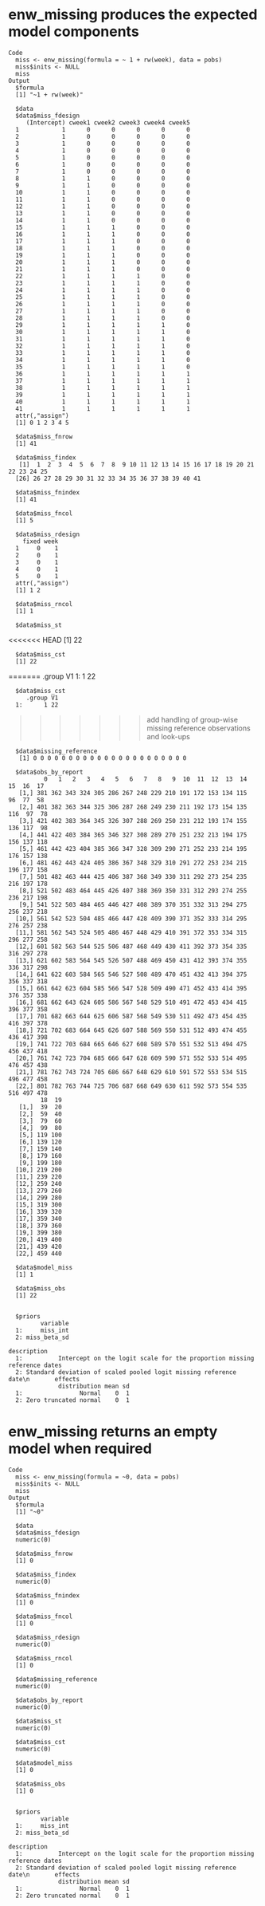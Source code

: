 # enw_missing produces the expected model components

    Code
      miss <- enw_missing(formula = ~ 1 + rw(week), data = pobs)
      miss$inits <- NULL
      miss
    Output
      $formula
      [1] "~1 + rw(week)"
      
      $data
      $data$miss_fdesign
         (Intercept) cweek1 cweek2 cweek3 cweek4 cweek5
      1            1      0      0      0      0      0
      2            1      0      0      0      0      0
      3            1      0      0      0      0      0
      4            1      0      0      0      0      0
      5            1      0      0      0      0      0
      6            1      0      0      0      0      0
      7            1      0      0      0      0      0
      8            1      1      0      0      0      0
      9            1      1      0      0      0      0
      10           1      1      0      0      0      0
      11           1      1      0      0      0      0
      12           1      1      0      0      0      0
      13           1      1      0      0      0      0
      14           1      1      0      0      0      0
      15           1      1      1      0      0      0
      16           1      1      1      0      0      0
      17           1      1      1      0      0      0
      18           1      1      1      0      0      0
      19           1      1      1      0      0      0
      20           1      1      1      0      0      0
      21           1      1      1      0      0      0
      22           1      1      1      1      0      0
      23           1      1      1      1      0      0
      24           1      1      1      1      0      0
      25           1      1      1      1      0      0
      26           1      1      1      1      0      0
      27           1      1      1      1      0      0
      28           1      1      1      1      0      0
      29           1      1      1      1      1      0
      30           1      1      1      1      1      0
      31           1      1      1      1      1      0
      32           1      1      1      1      1      0
      33           1      1      1      1      1      0
      34           1      1      1      1      1      0
      35           1      1      1      1      1      0
      36           1      1      1      1      1      1
      37           1      1      1      1      1      1
      38           1      1      1      1      1      1
      39           1      1      1      1      1      1
      40           1      1      1      1      1      1
      41           1      1      1      1      1      1
      attr(,"assign")
      [1] 0 1 2 3 4 5
      
      $data$miss_fnrow
      [1] 41
      
      $data$miss_findex
       [1]  1  2  3  4  5  6  7  8  9 10 11 12 13 14 15 16 17 18 19 20 21 22 23 24 25
      [26] 26 27 28 29 30 31 32 33 34 35 36 37 38 39 40 41
      
      $data$miss_fnindex
      [1] 41
      
      $data$miss_fncol
      [1] 5
      
      $data$miss_rdesign
        fixed week
      1     0    1
      2     0    1
      3     0    1
      4     0    1
      5     0    1
      attr(,"assign")
      [1] 1 2
      
      $data$miss_rncol
      [1] 1
      
      $data$miss_st
<<<<<<< HEAD
      [1] 22
      
      $data$miss_cst
      [1] 22
=======
         .group V1
      1:      1 22
      
      $data$miss_cst
         .group V1
      1:      1 22
>>>>>>> add handling of group-wise missing reference observations and look-ups
      
      $data$missing_reference
       [1] 0 0 0 0 0 0 0 0 0 0 0 0 0 0 0 0 0 0 0 0 0 0
      
      $data$obs_by_report
              0   1   2   3   4   5   6   7   8   9  10  11  12  13  14  15  16  17
       [1,] 381 362 343 324 305 286 267 248 229 210 191 172 153 134 115  96  77  58
       [2,] 401 382 363 344 325 306 287 268 249 230 211 192 173 154 135 116  97  78
       [3,] 421 402 383 364 345 326 307 288 269 250 231 212 193 174 155 136 117  98
       [4,] 441 422 403 384 365 346 327 308 289 270 251 232 213 194 175 156 137 118
       [5,] 461 442 423 404 385 366 347 328 309 290 271 252 233 214 195 176 157 138
       [6,] 481 462 443 424 405 386 367 348 329 310 291 272 253 234 215 196 177 158
       [7,] 501 482 463 444 425 406 387 368 349 330 311 292 273 254 235 216 197 178
       [8,] 521 502 483 464 445 426 407 388 369 350 331 312 293 274 255 236 217 198
       [9,] 541 522 503 484 465 446 427 408 389 370 351 332 313 294 275 256 237 218
      [10,] 561 542 523 504 485 466 447 428 409 390 371 352 333 314 295 276 257 238
      [11,] 581 562 543 524 505 486 467 448 429 410 391 372 353 334 315 296 277 258
      [12,] 601 582 563 544 525 506 487 468 449 430 411 392 373 354 335 316 297 278
      [13,] 621 602 583 564 545 526 507 488 469 450 431 412 393 374 355 336 317 298
      [14,] 641 622 603 584 565 546 527 508 489 470 451 432 413 394 375 356 337 318
      [15,] 661 642 623 604 585 566 547 528 509 490 471 452 433 414 395 376 357 338
      [16,] 681 662 643 624 605 586 567 548 529 510 491 472 453 434 415 396 377 358
      [17,] 701 682 663 644 625 606 587 568 549 530 511 492 473 454 435 416 397 378
      [18,] 721 702 683 664 645 626 607 588 569 550 531 512 493 474 455 436 417 398
      [19,] 741 722 703 684 665 646 627 608 589 570 551 532 513 494 475 456 437 418
      [20,] 761 742 723 704 685 666 647 628 609 590 571 552 533 514 495 476 457 438
      [21,] 781 762 743 724 705 686 667 648 629 610 591 572 553 534 515 496 477 458
      [22,] 801 782 763 744 725 706 687 668 649 630 611 592 573 554 535 516 497 478
             18  19
       [1,]  39  20
       [2,]  59  40
       [3,]  79  60
       [4,]  99  80
       [5,] 119 100
       [6,] 139 120
       [7,] 159 140
       [8,] 179 160
       [9,] 199 180
      [10,] 219 200
      [11,] 239 220
      [12,] 259 240
      [13,] 279 260
      [14,] 299 280
      [15,] 319 300
      [16,] 339 320
      [17,] 359 340
      [18,] 379 360
      [19,] 399 380
      [20,] 419 400
      [21,] 439 420
      [22,] 459 440
      
      $data$model_miss
      [1] 1
      
      $data$miss_obs
      [1] 22
      
      
      $priors
             variable
      1:     miss_int
      2: miss_beta_sd
                                                                              description
      1:          Intercept on the logit scale for the proportion missing reference dates
      2: Standard deviation of scaled pooled logit missing reference date\n       effects
                  distribution mean sd
      1:                Normal    0  1
      2: Zero truncated normal    0  1
      

# enw_missing returns an empty model when required

    Code
      miss <- enw_missing(formula = ~0, data = pobs)
      miss$inits <- NULL
      miss
    Output
      $formula
      [1] "~0"
      
      $data
      $data$miss_fdesign
      numeric(0)
      
      $data$miss_fnrow
      [1] 0
      
      $data$miss_findex
      numeric(0)
      
      $data$miss_fnindex
      [1] 0
      
      $data$miss_fncol
      [1] 0
      
      $data$miss_rdesign
      numeric(0)
      
      $data$miss_rncol
      [1] 0
      
      $data$missing_reference
      numeric(0)
      
      $data$obs_by_report
      numeric(0)
      
      $data$miss_st
      numeric(0)
      
      $data$miss_cst
      numeric(0)
      
      $data$model_miss
      [1] 0
      
      $data$miss_obs
      [1] 0
      
      
      $priors
             variable
      1:     miss_int
      2: miss_beta_sd
                                                                              description
      1:          Intercept on the logit scale for the proportion missing reference dates
      2: Standard deviation of scaled pooled logit missing reference date\n       effects
                  distribution mean sd
      1:                Normal    0  1
      2: Zero truncated normal    0  1
      

